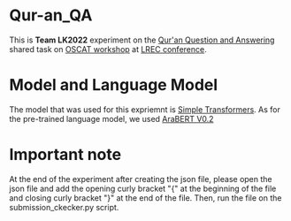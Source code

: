 # Qur-an_QA

This is **Team LK2022** experiment on the [Qur'an Question and Answering](https://sites.google.com/view/quran-qa-2022) shared task on [OSCAT workshop](https://osact-lrec.github.io/) at [LREC conference](https://lrec2022.lrec-conf.org/en/).

# Model and Language Model
The model that was used for this expriemnt is [Simple Transformers](https://simpletransformers.ai/). As for the pre-trained language model, we used [AraBERT V0.2](https://github.com/aub-mind/arabert)

# Important note
At the end of the experiment after creating the json file, please open the json file and add the opening curly bracket "{" at the beginning of the file and closing curly bracket "}" at the end of the file. Then, run the file on the submission_ckecker.py script.
